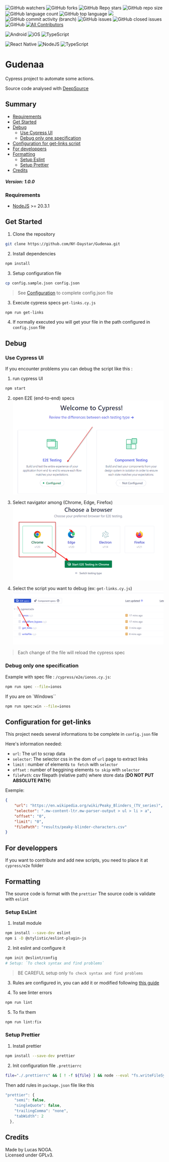 ![GitHub watchers](https://img.shields.io/github/watchers/ny-daystar/gudenaa)
![GitHub forks](https://img.shields.io/github/forks/ny-daystar/gudenaa)
![GitHub Repo stars](https://img.shields.io/github/stars/ny-daystar/gudenaa)
![GitHub repo size](https://img.shields.io/github/repo-size/ny-daystar/gudenaa)
![GitHub language count](https://img.shields.io/github/languages/count/ny-daystar/gudenaa)
![GitHub top language](https://img.shields.io/github/languages/top/ny-daystar/gudenaa) <a href="https://codeclimate.com/github/ny-daystar/gudenaa/maintainability"><img src="https://api.codeclimate.com/v1/badges/715c6f3ffb08de5ca621/maintainability" /></a>  
![GitHub commit activity (branch)](https://img.shields.io/github/commit-activity/m/ny-daystar/gudenaa/newArchitecture)
![GitHub issues](https://img.shields.io/github/issues/ny-daystar/gudenaa)
![GitHub closed issues](https://img.shields.io/github/issues-closed-raw/ny-daystar/gudenaa)
![GitHub](https://img.shields.io/github/license/ny-daystar/gudenaa)
[![All Contributors](https://img.shields.io/badge/all_contributors-1-blue.svg?style=circular)](#contributors)

![Android](https://img.shields.io/badge/Android-3DDC84?style=flat&logo=android&logoColor=white)
![iOS](https://img.shields.io/badge/iOS-000000?style=flat&logo=ios&logoColor=white)
![TypeScript](https://img.shields.io/badge/typescript-%23323330.svg?style=flat&logo=typescript&logoColor=%23F7DF1E)

![React Native](https://img.shields.io/badge/react_native-%2320232a.svg?style=flat&logo=react&logoColor=%2361DAFB)
![NodeJS](https://img.shields.io/badge/node.js-6DA55F?style=flat&logo=node.js&logoColor=white)
![TypeScript](https://img.shields.io/badge/typescript-%23007ACC.svg?style=flat&logo=typescript&logoColor=white)

# Gudenaa

Cypress project to automate some actions.

Source code analysed with [DeepSource](https://deepsource.com/)

## Summary

-   [Requirements](#requirements)
-   [Get Started](#get-started)
-   [Debug](#debug)
    -   [Use Cypress UI](#use-cypress-ui)
    -   [Debug only one specification](#debug-only-one-specification)
-   [Configuration for get-links script](#configuration-for-get-links)
-   [For developpers](#for-developpers)
-   [Formatting](#formatting)
    -   [Setup Eslint](#setup-eslint)
    -   [Setup Prettier](#setup-prettier)
-   [Credits](#credits)

##### Version: 1.0.0

### Requirements

-   [NodeJS](http://nodejs.org) >= 20.3.1

## Get Started

1. Clone the repository

```bash
git clone https://github.com/NY-Daystar/Gudenaa.git
```

2. Install dependencies

```bash
npm install
```

3. Setup configuration file

```bash
cp config.sample.json config.json
```

> See [Configuration](#configuration-for-get-links) to complete config.json file

3. Execute cypress specs `get-links.cy.js`

```bash
npm run get-links
```

4. If normally executed you will get your file in the path configured in `config.json` file

## Debug

### Use Cypress UI

If you encounter problems you can debug the script like this :

1. run cypress UI

```bash
npm start
```

2. open E2E (end-to-end) specs
   ![End-To-End](./screens/screen1.png)

3. Select navigator among (Chrome, Edge, Firefox)
   ![Navigator selection](./screens/screen2.png)
4. Select the script you want to debug (ex: `get-links.cy.js`)
   ![Script to debug](./screens/screen3.png)

> Each change of the file will reload the cypress spec

### Debug only one specification

Example with spec file : `/cypress/e2e/ionos.cy.js`:

```bash
npm run spec --file=ionos
```

If you are on `Windows``

```bash
npm run spec:win --file=ionos
```

## Configuration for get-links

This project needs several informations to be complete in `config.json` file

Here's information needed:

-   `url`: The url to scrap data
-   `selector`: The selector css in the dom of `url` page to extract links
-   `limit` : number of elements `to fetch` with `selector`
-   `offset` : number of beggining elements `to skip` with `selector`
-   `filePath`: csv filepath (relative path) where store data (**DO NOT PUT ABSOLUTE PATH**)

Exemple:

```json
{
    "url": "https://en.wikipedia.org/wiki/Peaky_Blinders_(TV_series)",
    "selector": ".mw-content-ltr.mw-parser-output > ul > li > a",
    "offset": "0",
    "limit": "0",
    "filePath": "results/peaky-blinder-characters.csv"
}
```

## For developpers

If you want to contribute and add new scripts, you need to place it at `cypress/e2e` folder

## Formatting

The source code is format with the `prettier`
The source code is validate with `eslint`

### Setup EsLint

1. Install module

```bash
npm install --save-dev eslint
npm i -D @stylistic/eslint-plugin-js
```

2. Init eslint and configure it

```bash
npm init @eslint/config
# Setup: `To check syntax and find problems`
```

> BE CAREFUL setup only `To check syntax and find problems`

3. Rules are configured in, you can add it or modified following [this guide](https://eslint.org/docs/latest/rules/)

4. To see linter errors

```bash
npm run lint
```

5. To fix them

```bash
npm run lint:fix
```

### Setup Prettier

1. Install prettier

```bash
npm install --save-dev prettier
```

2. Init configuration file `.prettierrc`

```bash
file="./.prettierrc" && [ ! -f ${file} ] && node --eval "fs.writeFileSync('${file}','{}\n')"
```

Then add rules in `package.json` file like this

```js
"prettier": {
    "semi": false,
    "singleQuote": false,
    "trailingComma": "none",
    "tabWidth": 2
  },
```

## Credits

Made by Lucas NOGA.  
Licensed under GPLv3.
